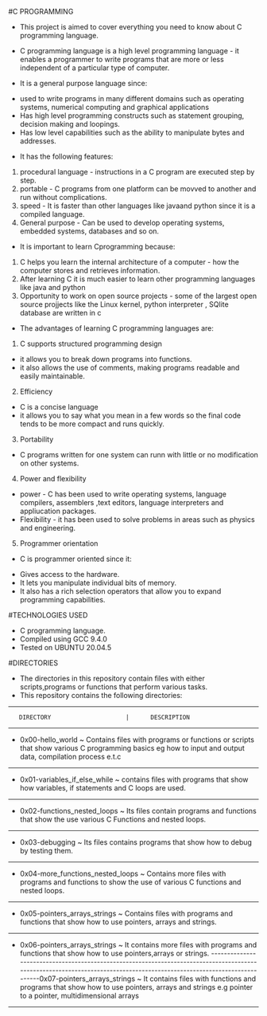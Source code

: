 #C PROGRAMMING 
* This project is aimed to cover everything you need to know about C programming language.

* C programming language is a high level programming language - it enables a programmer to write programs that are more or less independent of a particular type of       computer.
* It is a general purpose language since:
- used to write programs in many different domains such as operating systems, numerical computing and graphical applications
- Has high level programming constructs such as statement grouping, decision making and loopings.
- Has low level capabilities such as the ability to manipulate bytes and addresses.
* It has the following features:
1. procedural language - instructions in a C program are executed step by step.
2. portable - C programs from one platform can be movved to another and run without complications.
3. speed - It is faster than other languages like javaand python since it is a compiled language.
4. General purpose - Can be used to develop operating systems, embedded systems, databases and so on.
* It is important to learn Cprogramming because:
1. C helps you learn the internal architecture of a computer - how the computer stores and retrieves information.
2. After learning C it is much easier to learn other programming languages like java and python
3. Opportunity to work on open source projects - some of the largest open source projjects like the Linux kernel, python interpreter , SQlite database are 
	 written in c

* The advantages of learning C programming languages are:
1. C supports structured programming design 
- it allows you to break down programs into functions.
- it also allows the use of comments, making programs readable and easily maintainable.
2. Efficiency
- C is a concise language
- it allows you to say what you mean in a few words so the final code tends to be more compact and runs quickly.
3. Portability
- C programs written for one system can runn with little or no modification on other systems.
4. Power and flexibility
- power - C has been used to write operating systems, language compilers, assemblers ,text editors, language interpreters and appliucation packages.
- Flexibility - it has been used to solve problems in areas such as physics and engineering.
5. Programmer orientation
- C is programmer oriented since it:
* Gives access to the hardware.
* It lets you manipulate individual bits of memory.
* It also has a rich selection operators that allow you to expand programming capabilities.

#TECHNOLOGIES USED
* C programming language.
* Compiled using GCC 9.4.0
* Tested on UBUNTU 20.04.5

#DIRECTORIES
* The directories in this repository contain files with either scripts,programs or functions that perform various tasks.
* This repository contains the following directories:

------------------------------------------------------------------------------------------------------------------------------------------------------------------------
       DIRECTORY                     |      DESCRIPTION
------------------------------------------------------------------------------------------------------------------------------------------------------------------------
* 0x00-hello_world ~ Contains files with programs or functions or scripts that show various C programming basics eg how to input and output  data,  compilation process e.t.c
------------------------------------------------------------------------------------------------------------------------------------------------------------------------
* 0x01-variables_if_else_while ~ contains files with programs that show how variables, if statements and C loops are used.
------------------------------------------------------------------------------------------------------------------------------------------------------------------------
* 0x02-functions_nested_loops ~ Its files contain programs and functions that show the use various C Functions and nested loops.
----------------------------------------------------------------------------------------------------------------------------------------------------------------------
* 0x03-debugging ~ Its files contains programs that show how to debug by testing them.
-----------------------------------------------------------------------------------------------------------------------------------------------------------------------
* 0x04-more_functions_nested_loops ~ Contains more files with programs and functions to show the use of various C functions and nested loops.
------------------------------------------------------------------------------------------------------------------------------------------------------------------------
* 0x05-pointers_arrays_strings ~ Contains files with programs and functions that show how to use pointers, arrays and strings.
-----------------------------------------------------------------------------------------------------------------------------------------------------------------------
* 0x06-pointers_arrays_strings ~ It contains more files with programs and functions that show how to use pointers,arrays or strings.
------------------------------------------------------------------------------------------------------------------------------------------------------------------------0x07-pointers_arrays_strings ~ It contains files with functions and programs that show how to use pointers, arrays and strings e.g pointer to a pointer, multidimensional arrays
-----------------------------------------------------------------------------------------------------------------------------------------------------------------------

